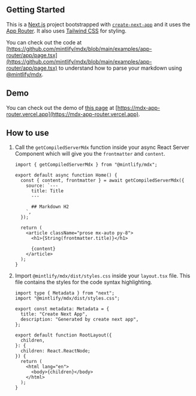 ## Getting Started

This is a [Next.js](https://nextjs.org/) project bootstrapped with [`create-next-app`](https://github.com/vercel/next.js/tree/canary/packages/create-next-app) and it uses the [App Router](https://nextjs.org/docs/app). It also uses [Tailwind CSS](https://tailwindcss.com/) for styling.

You can check out the code at [https://github.com/mintlify/mdx/blob/main/examples/app-router/app/page.tsx](https://github.com/mintlify/mdx/blob/main/examples/app-router/app/page.tsx) to understand how to parse your markdown using [@mintlify/mdx](https://www.npmjs.com/package/@mintlify/mdx).

## Demo

You can check out the demo of [this page](https://github.com/mintlify/mdx/blob/main/examples/app-router/app/page.tsx) at [https://mdx-app-router.vercel.app](https://mdx-app-router.vercel.app).

## How to use

1. Call the `getCompiledServerMdx` function inside your async React Server Component which will give you the `frontmatter` and `content`.

   ```tsx
   import { getCompiledServerMdx } from "@mintlify/mdx";

   export default async function Home() {
     const { content, frontmatter } = await getCompiledServerMdx({
       source: `---
         title: Title
         ---
   
         ## Markdown H2
       `,
     });

     return (
       <article className="prose mx-auto py-8">
         <h1>{String(frontmatter.title)}</h1>

         {content}
       </article>
     );
   }
   ```

2. Import `@mintlify/mdx/dist/styles.css` inside your `layout.tsx` file. This file contains the styles for the code syntax highlighting.

   ```tsx
   import type { Metadata } from "next";
   import "@mintlify/mdx/dist/styles.css";

   export const metadata: Metadata = {
     title: "Create Next App",
     description: "Generated by create next app",
   };

   export default function RootLayout({
     children,
   }: {
     children: React.ReactNode;
   }) {
     return (
       <html lang="en">
         <body>{children}</body>
       </html>
     );
   }
   ```
